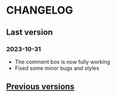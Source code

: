# CHANGELOG

## Last version

### 2023-10-31

- The comment box is now fully working
- Fixed some minor bugs and styles

## [Previous versions](../../commits/main/CHANGELOG.md)
